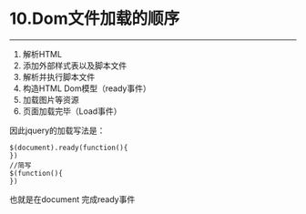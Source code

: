 # 10.Dom文件加载的顺序

---

1. 解析HTML
2. 添加外部样式表以及脚本文件
3. 解析并执行脚本文件
4. 构造HTML Dom模型（ready事件）
5. 加载图片等资源
6. 页面加载完毕（Load事件）

因此jquery的加载写法是：

```
$(document).ready(function(){
})
//简写
$(function(){
})
```

也就是在document 完成ready事件


